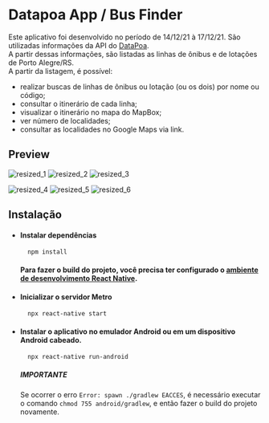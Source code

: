 # Datapoa App / Bus Finder
Este aplicativo foi desenvolvido no período de 14/12/21 à 17/12/21. São utilizadas informações da API do [DataPoa](http://datapoa.com.br/group/about/mobilidade).   
A partir dessas informações, são listadas as linhas de ônibus e de lotações de Porto Alegre/RS.   
A partir da listagem, é possível:
- realizar buscas de linhas de ônibus ou lotação (ou os dois) por nome ou código; 
- consultar o itinerário de cada linha; 
- visualizar o itinerário no mapa do MapBox; 
- ver número de localidades; 
- consultar as localidades no Google Maps via link.

## Preview


  
![resized_1](https://user-images.githubusercontent.com/38799478/146426781-bc7b5502-1c63-40c4-8e2e-9ac97ff933fa.png)
![resized_2](https://user-images.githubusercontent.com/38799478/146426785-631502d3-3a79-4465-a48c-92645421ad8b.png)
![resized_3](https://user-images.githubusercontent.com/38799478/146426786-80845f35-f853-45af-b549-0f8ba7da66fb.png)

![resized_4](https://user-images.githubusercontent.com/38799478/146426787-946529a1-6da1-4d3e-9139-e2e1b057cf52.png)
![resized_5](https://user-images.githubusercontent.com/38799478/146426788-e7ad72a0-dab6-4550-80c4-6099739668a4.png)
![resized_6](https://user-images.githubusercontent.com/38799478/146426791-57f3bc4b-f30a-4401-b84f-3b477aacef0e.png)



## Instalação

- #### Instalar dependências
        npm install 



  #### Para fazer o build do projeto, você precisa ter configurado o [ambiente de desenvolvimento React Native](https://reactnative.dev/docs/environment-setup).

- #### Inicializar o servidor Metro
         
        npx react-native start
         

- #### Instalar o aplicativo no emulador Android ou em um dispositivo Android cabeado.

        
        npx react-native run-android
        
  ##### **IMPORTANTE**
  Se ocorrer o erro `Error: spawn ./gradlew EACCES`, é necessário executar o comando `chmod 755 android/gradlew`, e então fazer o build do projeto novamente.
